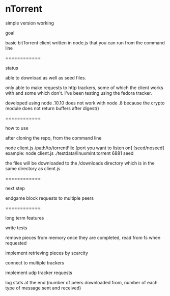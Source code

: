 nTorrent
============

simple version working

goal

basic bitTorrent client written in node.js that you can run from the command line

============

status

able to download as well as seed files.

only able to make requests to http trackers, some of which the client works with and some which don't.
I've been testing using the fedora tracker.

developed using node .10.10
does not work with node .8 because the crypto module does not return buffers after digest()

============

how to use

after cloning the repo, from the command line

node client.js /path/to/torrentFile [port you want to listen on] [seed/noseed]
example: node client.js ./testdata/linuxmint.torrent 6881 seed

the files will be downloaded to the /downloads directory which is in the same directory as client.js


============

next step

endgame block requests to multiple peers

============

long term features

write tests

remove pieces from memory once they are completed, read from fs when requested

implement retrieving pieces by scarcity

connect to multiple trackers

implement udp tracker requests

log stats at the end
(number of peers downloaded from, number of each type of message sent and received)
